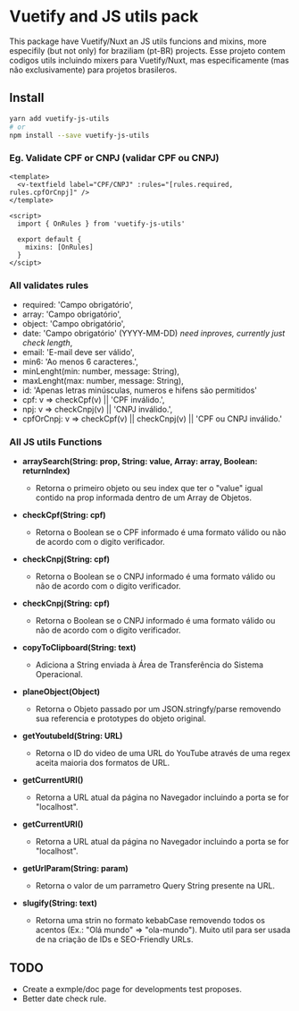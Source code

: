# Vuetify and JS utils pack

This package have Vuetify/Nuxt an JS utils funcions and mixins, more especifily (but not only) for braziliam (pt-BR) projects.
Esse projeto contem codigos utils incluindo mixers para Vuetify/Nuxt, mas especificamente (mas não exclusivamente) para projetos brasileros.

## Install

```bash
yarn add vuetify-js-utils
# or
npm install --save vuetify-js-utils
```
### Eg. Validate CPF or CNPJ (validar CPF ou CNPJ)

```vue
<template>
  <v-textfield label="CPF/CNPJ" :rules="[rules.required, rules.cpfOrCnpj]" />
</template>

<script>
  import { OnRules } from 'vuetify-js-utils'

  export default {
    mixins: [OnRules]
  }
</scipt>
````
### All validates rules
- required: 'Campo obrigatório',
- array: 'Campo obrigatório',
- object: 'Campo obrigatório',
- date: 'Campo obrigatório' (YYYY-MM-DD) *need inproves, currently just check length*,
- email: 'E-mail deve ser válido',
- min6: 'Ao menos 6 caracteres.',
- minLenght(min: number, message: String),
- maxLenght(max: number, message: String),
- id: 'Apenas letras minúsculas, numeros e hifens são permitidos'
- cpf: v => checkCpf(v) || 'CPF inválido.',
- npj: v => checkCnpj(v) || 'CNPJ inválido.',
- cpfOrCnpj: v => checkCpf(v) || checkCnpj(v) || 'CPF ou CNPJ inválido.'

### All JS utils Functions

- **arraySearch(String: prop, String: value, Array: array, Boolean: returnIndex)**
  - Retorna o primeiro objeto ou seu index que ter o "value" igual contido na prop informada dentro de um Array de Objetos.

- **checkCpf(String: cpf)**
  - Retorna o Boolean se o CPF informado é uma formato válido ou não de acordo com o digito verificador.

- **checkCnpj(String: cpf)**
  - Retorna o Boolean se o CNPJ informado é uma formato válido ou não de acordo com o digito verificador.

- **checkCnpj(String: cpf)**
  - Retorna o Boolean se o CNPJ informado é uma formato válido ou não de acordo com o digito verificador.

- **copyToClipboard(String: text)**
  - Adiciona a String enviada à Área de Transferência do Sistema Operacional.

- **planeObject(Object)**
  - Retorna o Objeto passado por um JSON.stringfy/parse removendo sua referencia e prototypes do objeto original.

- **getYoutubeId(String: URL)**
  - Retorna o ID do video de uma URL do YouTube através de uma regex aceita maioria dos formatos de URL.

- **getCurrentURI()**
  - Retorna a URL atual da página no Navegador incluindo a porta se for "localhost".

- **getCurrentURI()**
  - Retorna a URL atual da página no Navegador incluindo a porta se for "localhost".

- **getUrlParam(String: param)**
  - Retorna o valor de um parrametro Query String presente na URL.

- **slugify(String: text)**
  - Retorna uma strin no formato kebabCase removendo todos os acentos (Ex.: "Olá mundo" =>  "ola-mundo"). Muito util para ser usada de na criação de IDs e SEO-Friendly URLs.

## TODO
- Create a exmple/doc page for developments test proposes.
- Better date check rule.
